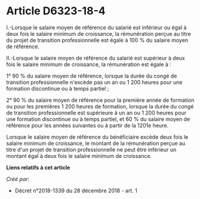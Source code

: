 # Article D6323-18-4

I.-Lorsque le salaire moyen de référence du salarié est inférieur ou égal à deux fois le salaire minimum de croissance, la
rémunération perçue au titre du projet de transition professionnelle est égale à 100 % du salaire moyen de référence.

II.-Lorsque le salaire moyen de référence du salarié est supérieur à deux fois le salaire minimum de croissance, la
rémunération est égale à :

1° 90 % du salaire moyen de référence, lorsque la durée du congé de transition professionnelle n'excède pas un an ou 1 200
heures pour une formation discontinue ou à temps partiel ;

2° 90 % du salaire moyen de référence pour la première année de formation ou pour les premières 1 200 heures de formation,
lorsque la durée du congé de transition professionnelle est supérieure à un an ou 1 200 heures pour une formation discontinue
ou à temps partiel, et 60 % du salaire moyen de référence pour les années suivantes ou à partir de la 1201e heure.

Lorsque le salaire moyen de référence du bénéficiaire excède deux fois le salaire minimum de croissance, le montant de la
rémunération perçue au titre d'un projet de transition professionnelle ne peut être inférieur un montant égal à deux fois le
salaire minimum de croissance.

**Liens relatifs à cet article**

_Créé par_:

  - Décret n°2018-1339 du 28 décembre 2018 - art. 1
